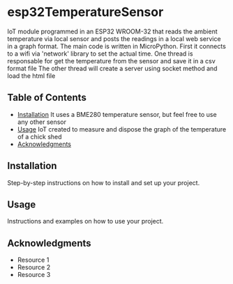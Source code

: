 # esp32TemperatureSensor
IoT module programmed in an ESP32 WROOM-32 that reads the ambient temperature via local sensor and posts the readings in a local web service in a graph format.
The main code is written in MicroPython.
First it connects to a wifi via 'network' library to set the actual time.
One thread is responsable for get the temperature from the sensor and save it in a csv format file 
The other thread will create a server using socket method and load the html file

## Table of Contents

- [Installation](#installation) It uses a BME280 temperature sensor, but feel free to use any other sensor
- [Usage](#usage) IoT created to measure and dispose the graph of the temperature of a chick shed 
- [Acknowledgments](#acknowledgments)
  
## Installation

Step-by-step instructions on how to install and set up your project.

## Usage

Instructions and examples on how to use your project.


## Acknowledgments

- Resource 1
- Resource 2
- Resource 3
